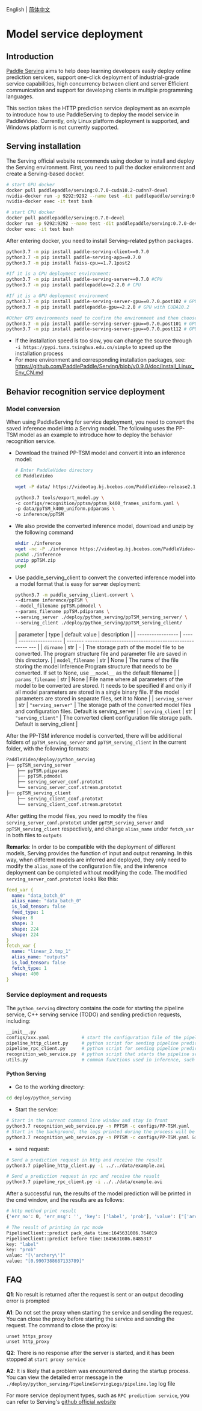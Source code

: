English | [简体中文](./readme.md)
# Model service deployment

## Introduction

[Paddle Serving](https://github.com/PaddlePaddle/Serving) aims to help deep learning developers easily deploy online prediction services, support one-click deployment of industrial-grade service capabilities, high concurrency between client and server Efficient communication and support for developing clients in multiple programming languages.

This section takes the HTTP prediction service deployment as an example to introduce how to use PaddleServing to deploy the model service in PaddleVideo. Currently, only Linux platform deployment is supported, and Windows platform is not currently supported.

## Serving installation
The Serving official website recommends using docker to install and deploy the Serving environment. First, you need to pull the docker environment and create a Serving-based docker.

```bash
# start GPU docker
docker pull paddlepaddle/serving:0.7.0-cuda10.2-cudnn7-devel
nvidia-docker run -p 9292:9292 --name test -dit paddlepaddle/serving:0.7.0-cuda10.2-cudnn7-devel bash
nvidia-docker exec -it test bash

# start CPU docker
docker pull paddlepaddle/serving:0.7.0-devel
docker run -p 9292:9292 --name test -dit paddlepaddle/serving:0.7.0-devel bash
docker exec -it test bash
```

After entering docker, you need to install Serving-related python packages.
```bash
python3.7 -m pip install paddle-serving-client==0.7.0
python3.7 -m pip install paddle-serving-app==0.7.0
python3.7 -m pip install faiss-cpu==1.7.1post2

#If it is a CPU deployment environment:
python3.7 -m pip install paddle-serving-server==0.7.0 #CPU
python3.7 -m pip install paddlepaddle==2.2.0 # CPU

#If it is a GPU deployment environment
python3.7 -m pip install paddle-serving-server-gpu==0.7.0.post102 # GPU with CUDA10.2 + TensorRT6
python3.7 -m pip install paddlepaddle-gpu==2.2.0 # GPU with CUDA10.2

#Other GPU environments need to confirm the environment and then choose which one to execute
python3.7 -m pip install paddle-serving-server-gpu==0.7.0.post101 # GPU with CUDA10.1 + TensorRT6
python3.7 -m pip install paddle-serving-server-gpu==0.7.0.post112 # GPU with CUDA11.2 + TensorRT8
```

* If the installation speed is too slow, you can change the source through `-i https://pypi.tuna.tsinghua.edu.cn/simple` to speed up the installation process
* For more environment and corresponding installation packages, see: https://github.com/PaddlePaddle/Serving/blob/v0.9.0/doc/Install_Linux_Env_CN.md

## Behavior recognition service deployment
### Model conversion
When using PaddleServing for service deployment, you need to convert the saved inference model into a Serving model. The following uses the PP-TSM model as an example to introduce how to deploy the behavior recognition service.
- Download the trained PP-TSM model and convert it into an inference model:
  ```bash
  # Enter PaddleVideo directory
  cd PaddleVideo

  wget -P data/ https://videotag.bj.bcebos.com/PaddleVideo-release2.1/PPTSM/ppTSM_k400_uniform.pdparams

  python3.7 tools/export_model.py \
  -c configs/recognition/pptsm/pptsm_k400_frames_uniform.yaml \
  -p data/ppTSM_k400_uniform.pdparams \
  -o inference/ppTSM
  ```

- We also provide the converted inference model, download and unzip by the following command
  ```bash
  mkdir ./inference
  wget -nc -P ./inference https://videotag.bj.bcebos.com/PaddleVideo-release2.3/ppTSM.zip --no-check-certificate
  pushd ./inference
  unzip ppTSM.zip
  popd
  ```
- Use paddle_serving_client to convert the converted inference model into a model format that is easy for server deployment:
  ```bash
  python3.7 -m paddle_serving_client.convert \
  --dirname inference/ppTSM \
  --model_filename ppTSM.pdmodel \
  --params_filename ppTSM.pdiparams \
  --serving_server ./deploy/python_serving/ppTSM_serving_server/ \
  --serving_client ./deploy/python_serving/ppTSM_serving_client/
  ```
  | parameter | type | default value | description |
  | ----------------- | ---- | ------------------ | ------- -------------------------------------------------- --- |
  | `dirname` | str | - | The storage path of the model file to be converted. The program structure file and parameter file are saved in this directory. |
  | `model_filename` | str | None | The name of the file storing the model Inference Program structure that needs to be converted. If set to None, use `__model__` as the default filename |
  | `params_filename` | str | None | File name where all parameters of the model to be converted are stored. It needs to be specified if and only if all model parameters are stored in a single binary file. If the model parameters are stored in separate files, set it to None |
  | `serving_server` | str | `"serving_server"` | The storage path of the converted model files and configuration files. Default is serving_server |
  | `serving_client` | str | `"serving_client"` | The converted client configuration file storage path. Default is serving_client |

After the PP-TSM inference model is converted, there will be additional folders of `ppTSM_serving_server` and `ppTSM_serving_client` in the current folder, with the following formats:
  ```bash
  PaddleVideo/deploy/python_serving
  ├── ppTSM_serving_server
      ├── ppTSM.pdiparams
      ├── ppTSM.pdmodel
      ├── serving_server_conf.prototxt
      └── serving_server_conf.stream.prototxt
  ├── ppTSM_serving_client
      ├── serving_client_conf.prototxt
      └── serving_client_conf.stream.prototxt
  ```
After getting the model files, you need to modify the files `serving_server_conf.prototxt` under `ppTSM_serving_server` and `ppTSM_serving_client` respectively, and change `alias_name` under `fetch_var` in both files to `outputs`

**Remarks**: In order to be compatible with the deployment of different models, Serving provides the function of input and output renaming. In this way, when different models are inferred and deployed, they only need to modify the `alias_name` of the configuration file, and the inference deployment can be completed without modifying the code.
The modified `serving_server_conf.prototxt` looks like this:

```yaml
feed_var {
  name: "data_batch_0"
  alias_name: "data_batch_0"
  is_lod_tensor: false
  feed_type: 1
  shape: 8
  shape: 3
  shape: 224
  shape: 224
}
fetch_var {
  name: "linear_2.tmp_1"
  alias_name: "outputs"
  is_lod_tensor: false
  fetch_type: 1
  shape: 400
}

```
### Service deployment and requests
The `python_serving` directory contains the code for starting the pipeline service, C++ serving service (TODO) and sending prediction requests, including:
```bash
__init__.py
configs/xxx.yaml            # start the configuration file of the pipeline service
pipeline_http_client.py     # python script for sending pipeline prediction request via http
pipeline_rpc_client.py      # python script for sending pipeline prediction request in rpc mode
recognition_web_service.py  # python script that starts the pipeline server
utils.py                    # common functions used in inference, such as parse_file_paths, numpy_to_base64, video_to_numpy
```
#### Python Serving
- Go to the working directory:
```bash
cd deploy/python_serving
```

- Start the service:
```bash
# Start in the current command line window and stay in front
python3.7 recognition_web_service.py -n PPTSM -c configs/PP-TSM.yaml
# Start in the background, the logs printed during the process will be redirected and saved to log.txt
python3.7 recognition_web_service.py -n PPTSM -c configs/PP-TSM.yaml &>log.txt &
```

- send request:
```bash
# Send a prediction request in http and receive the result
python3.7 pipeline_http_client.py -i ../../data/example.avi

# Send a prediction request in rpc and receive the result
python3.7 pipeline_rpc_client.py -i ../../data/example.avi
```
After a successful run, the results of the model prediction will be printed in the cmd window, and the results are as follows:

```bash
# http method print result
{'err_no': 0, 'err_msg': '', 'key': ['label', 'prob'], 'value': ["['archery']", '[0.9907388687133789]'], 'tensors ': []}

# The result of printing in rpc mode
PipelineClient::predict pack_data time:1645631086.764019
PipelineClient::predict before time:1645631086.8485317
key: "label"
key: "prob"
value: "[\'archery\']"
value: "[0.9907388687133789]"
```

## FAQ
**Q1**: No result is returned after the request is sent or an output decoding error is prompted

**A1**: Do not set the proxy when starting the service and sending the request. You can close the proxy before starting the service and sending the request. The command to close the proxy is:
```
unset https_proxy
unset http_proxy
```

**Q2**: There is no response after the server is started, and it has been stopped at `start proxy service`

**A2**: It is likely that a problem was encountered during the startup process. You can view the detailed error message in the `./deploy/python_serving/PipelineServingLogs/pipeline.log` log file

For more service deployment types, such as `RPC prediction service`, you can refer to Serving's [github official website](https://github.com/PaddlePaddle/Serving/tree/v0.7.0/examples)
